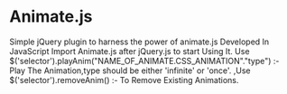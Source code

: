 # Animate.js
Simple jQuery plugin to harness the power of animate.js
Developed In JavaScript
Import Animate.js after jQuery.js to start Using It. 
Use $('selector').playAnim("NAME_OF_ANIMATE.CSS_ANIMATION"."type") :-Play The Animation,type should be either 'infinite' or 'once'. 
,Use $('selector').removeAnim() :- To Remove Existing Animations.
